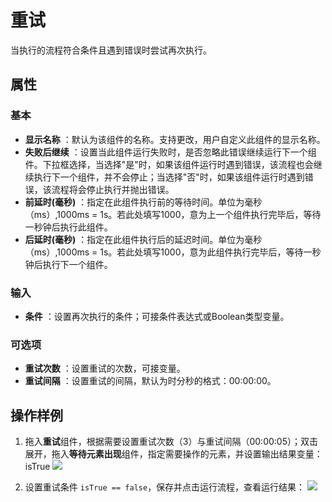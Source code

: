# 重试

当执行的流程符合条件且遇到错误时尝试再次执行。

## 属性
### 基本
- **显示名称** ：默认为该组件的名称。支持更改，用户自定义此组件的显示名称。
- **失败后继续** ：设置当此组件运行失败时，是否忽略此错误继续运行下一个组件。下拉框选择，当选择"是"时，如果该组件运行时遇到错误，该流程也会继续执行下一个组件，并不会停止；当选择"否"时，如果该组件运行时遇到错误，该流程将会停止执行并抛出错误。
- **前延时(毫秒)** ：指定在此组件执行前的等待时间。单位为毫秒（ms）,1000ms = 1s。若此处填写1000，意为上一个组件执行完毕后，等待一秒钟后执行此组件。
- **后延时(毫秒)** ：指定在此组件执行后的延迟时间。单位为毫秒（ms）,1000ms = 1s。若此处填写1000，意为此组件执行完毕后，等待一秒钟后执行下一个组件。

### 输入
- **条件** ：设置再次执行的条件；可接条件表达式或Boolean类型变量。

### 可选项
- **重试次数** ：设置重试的次数，可接变量。
- **重试间隔** ：设置重试的间隔，默认为时分秒的格式：00:00:00。

## 操作样例
1. 拖入**重试**组件，根据需要设置重试次数（3）与重试间隔（00:00:05）；双击展开，拖入**等待元素出现**组件，指定需要操作的元素，并设置输出结果变量：isTrue
![](https://docimages.blob.core.chinacloudapi.cn/images/Activities/Retry-1.png)

2. 设置重试条件 `isTrue == false`，保存并点击运行流程，查看运行结果：
![](https://docimages.blob.core.chinacloudapi.cn/images/Activities/Retry-2.png)